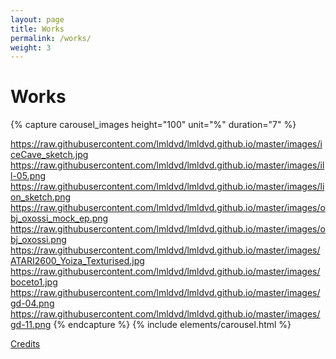 ```yaml
---
layout: page
title: Works
permalink: /works/
weight: 3
---
```


# Works

{% capture carousel_images height="100" unit="%" duration="7" %}

https://raw.githubusercontent.com/lmldvd/lmldvd.github.io/master/images/iceCave_sketch.jpg
https://raw.githubusercontent.com/lmldvd/lmldvd.github.io/master/images/ill-05.png
https://raw.githubusercontent.com/lmldvd/lmldvd.github.io/master/images/lion_sketch.png
https://raw.githubusercontent.com/lmldvd/lmldvd.github.io/master/images/obj_oxossi_mock_ep.png
https://raw.githubusercontent.com/lmldvd/lmldvd.github.io/master/images/obj_oxossi.png
https://raw.githubusercontent.com/lmldvd/lmldvd.github.io/master/images/ATARI2600_Yoiza_Texturised.jpg
https://raw.githubusercontent.com/lmldvd/lmldvd.github.io/master/images/boceto1.jpg
https://raw.githubusercontent.com/lmldvd/lmldvd.github.io/master/images/gd-04.png
https://raw.githubusercontent.com/lmldvd/lmldvd.github.io/master/images/gd-11.png
{% endcapture %}
{% include elements/carousel.html %}

[Credits](/pages/credits.html)
